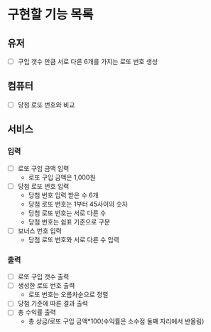 # 구현할 기능 목록

## 유저
- [ ] 구입 갯수 만큼 서로 다른 6개를 가지는 로또 번호 생성

## 컴퓨터
- [ ] 당첨 로또 번호와 비교

## 서비스
### 입력
- [ ] 로또 구입 금액 입력
  * 로또 구입 금액은 1,000원
- [ ] 당첨 로또 번호 입력
  * 당첨 번호 입력 받은 수 6개
  * 당첨 로또 번호는 1부터 45사이의 숫자
  * 당첨 로또 번호는 서로 다른 수
  * 당첨 번호는 쉼표 기준으로 구분
- [ ] 보너스 번호 입력
  * 당첨 로또 번호와 서로 다른 수 입력
### 출력
- [ ] 로또 구입 갯수 출력
- [ ] 생성한 로또 번호 출력
  * 로또 번호는 오름차순으로 정렬
- [ ] 당첨 기준에 따른 결과 출력
- [ ] 총 수익률 출력
  * 총 상금/로또 구입 금액*100(수익률은 소수점 둘째 자리에서 반올림)
